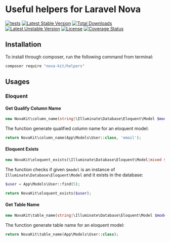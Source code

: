 Useful helpers for Laravel Nova
==============

[![tests](https://github.com/nova-kit/helpers/workflows/tests/badge.svg?branch=master)](https://github.com/nova-kit/helpers/actions?query=workflow%3Atests+branch%3Amaster)
[![Latest Stable Version](https://poser.pugx.org/nova-kit/helpers/v/stable)](https://packagist.org/packages/nova-kit/helpers)
[![Total Downloads](https://poser.pugx.org/nova-kit/helpers/downloads)](https://packagist.org/packages/nova-kit/helpers)
[![Latest Unstable Version](https://poser.pugx.org/nova-kit/helpers/v/unstable)](https://packagist.org/packages/nova-kit/helpers)
[![License](https://poser.pugx.org/nova-kit/helpers/license)](https://packagist.org/packages/nova-kit/helpers)
[![Coverage Status](https://coveralls.io/repos/github/nova-kit/helpers/badge.svg?branch=master)](https://coveralls.io/github/nova-kit/helpers?branch=master)


## Installation

To install through composer, run the following command from terminal:

```bash
composer require "nova-kit/helpers"
```

## Usages

### Eloquent

#### Get Qualify Column Name

```php
new NovaKit\column_name(string|\Illuminate\Database\Eloquent\Model $model, string $attribute): string;
```

The function generate qualified column name for an eloquent model:

```php
return NovaKit\column_name(App\Models\User::class, 'email');
```

#### Eloquent Exists

```php
new NovaKit\eloquent_exists(\Illuminate\Database\Eloquent\Model|mixed $model): bool;
```

The function checks if given `$model` is an instance of `Illuminate\Database\Eloquent\Model` and it exists in the database:


```php
$user = App\Models\User::find(5);

return NovaKit\eloquent_exists($user);
```

#### Get Table Name

```php
new NovaKit\table_name(string|\Illuminate\Database\Eloquent\Model $model): string;
```

The function generate table name for an eloquent model:

```php
return NovaKit\table_name(App\Models\User::class);
```

